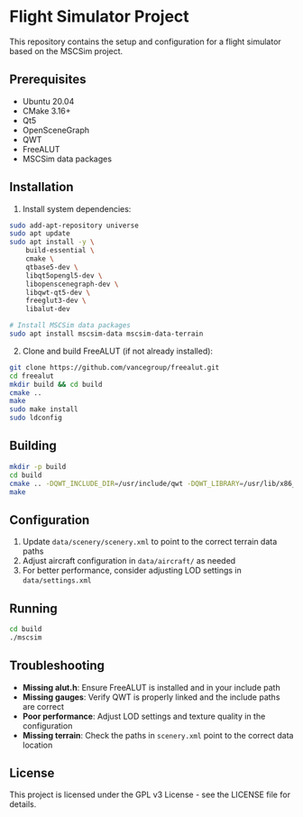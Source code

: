 # Flight Simulator Project

This repository contains the setup and configuration for a flight simulator based on the MSCSim project.

## Prerequisites

- Ubuntu 20.04
- CMake 3.16+
- Qt5
- OpenSceneGraph
- QWT
- FreeALUT
- MSCSim data packages

## Installation

1. Install system dependencies:
```bash
sudo add-apt-repository universe
sudo apt update
sudo apt install -y \
    build-essential \
    cmake \
    qtbase5-dev \
    libqt5opengl5-dev \
    libopenscenegraph-dev \
    libqwt-qt5-dev \
    freeglut3-dev \
    libalut-dev

# Install MSCSim data packages
sudo apt install mscsim-data mscsim-data-terrain
```

2. Clone and build FreeALUT (if not already installed):
```bash
git clone https://github.com/vancegroup/freealut.git
cd freealut
mkdir build && cd build
cmake ..
make
sudo make install
sudo ldconfig
```

## Building

```bash
mkdir -p build
cd build
cmake .. -DQWT_INCLUDE_DIR=/usr/include/qwt -DQWT_LIBRARY=/usr/lib/x86_64-linux-gnu/libqwt-qt5.so
make
```

## Configuration

1. Update `data/scenery/scenery.xml` to point to the correct terrain data paths
2. Adjust aircraft configuration in `data/aircraft/` as needed
3. For better performance, consider adjusting LOD settings in `data/settings.xml`

## Running

```bash
cd build
./mscsim
```

## Troubleshooting

- **Missing alut.h**: Ensure FreeALUT is installed and in your include path
- **Missing gauges**: Verify QWT is properly linked and the include paths are correct
- **Poor performance**: Adjust LOD settings and texture quality in the configuration
- **Missing terrain**: Check the paths in `scenery.xml` point to the correct data location

## License

This project is licensed under the GPL v3 License - see the LICENSE file for details.
